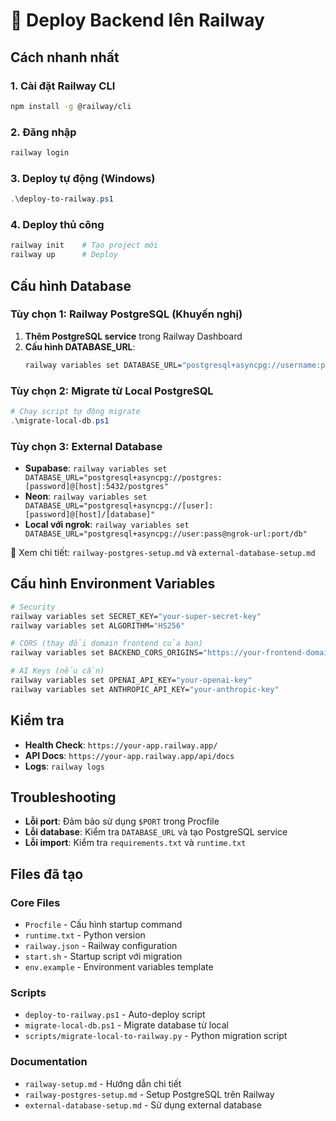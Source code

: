 # 🚀 Deploy Backend lên Railway

## Cách nhanh nhất

### 1. Cài đặt Railway CLI
```bash
npm install -g @railway/cli
```

### 2. Đăng nhập
```bash
railway login
```

### 3. Deploy tự động (Windows)
```powershell
.\deploy-to-railway.ps1
```

### 4. Deploy thủ công
```bash
railway init    # Tạo project mới
railway up      # Deploy
```

## Cấu hình Database

### Tùy chọn 1: Railway PostgreSQL (Khuyến nghị)
1. **Thêm PostgreSQL service** trong Railway Dashboard
2. **Cấu hình DATABASE_URL**:
   ```bash
   railway variables set DATABASE_URL="postgresql+asyncpg://username:password@host:port/database"
   ```

### Tùy chọn 2: Migrate từ Local PostgreSQL
```powershell
# Chạy script tự động migrate
.\migrate-local-db.ps1
```

### Tùy chọn 3: External Database
- **Supabase**: `railway variables set DATABASE_URL="postgresql+asyncpg://postgres:[password]@[host]:5432/postgres"`
- **Neon**: `railway variables set DATABASE_URL="postgresql+asyncpg://[user]:[password]@[host]/[database]"`
- **Local với ngrok**: `railway variables set DATABASE_URL="postgresql+asyncpg://user:pass@ngrok-url:port/db"`

📖 Xem chi tiết: `railway-postgres-setup.md` và `external-database-setup.md`

## Cấu hình Environment Variables

```bash
# Security
railway variables set SECRET_KEY="your-super-secret-key"
railway variables set ALGORITHM="HS256"

# CORS (thay đổi domain frontend của bạn)
railway variables set BACKEND_CORS_ORIGINS="https://your-frontend-domain.com"

# AI Keys (nếu cần)
railway variables set OPENAI_API_KEY="your-openai-key"
railway variables set ANTHROPIC_API_KEY="your-anthropic-key"
```

## Kiểm tra

- **Health Check**: `https://your-app.railway.app/`
- **API Docs**: `https://your-app.railway.app/api/docs`
- **Logs**: `railway logs`

## Troubleshooting

- **Lỗi port**: Đảm bảo sử dụng `$PORT` trong Procfile
- **Lỗi database**: Kiểm tra `DATABASE_URL` và tạo PostgreSQL service
- **Lỗi import**: Kiểm tra `requirements.txt` và `runtime.txt`

## Files đã tạo

### Core Files
- `Procfile` - Cấu hình startup command
- `runtime.txt` - Python version
- `railway.json` - Railway configuration
- `start.sh` - Startup script với migration
- `env.example` - Environment variables template

### Scripts
- `deploy-to-railway.ps1` - Auto-deploy script
- `migrate-local-db.ps1` - Migrate database từ local
- `scripts/migrate-local-to-railway.py` - Python migration script

### Documentation
- `railway-setup.md` - Hướng dẫn chi tiết
- `railway-postgres-setup.md` - Setup PostgreSQL trên Railway
- `external-database-setup.md` - Sử dụng external database
